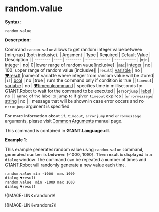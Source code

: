 # random.value

**Syntax:**

```G1ANT
random.value 

```

**Description:**

Command `random.value` allows to get random integer value between [min,max] (both inclusive).
| Argument | Type | Required | Default Value | Description |
| -------- | ---- | -------- | ------------- | ----------- |
|`min`| [integer](https://github.com/G1ANT-Robot/G1ANT.Manual/blob/master/G1ANT-Language/Structures/bool.md)  | no| 0| lower range of random value[inclusive]|
|`max`| [integer](https://github.com/G1ANT-Robot/G1ANT.Manual/blob/master/G1ANT-Language/Structures/bool.md) | no| 100| upper range of  random value [inclusive]|
|`result`| [variable](https://github.com/G1ANT-Robot/G1ANT.Manual/blob/master/G1ANT-Language/Special-Characters/variable.md)  | no | [♥result](https://github.com/G1ANT-Robot/G1ANT.Manual/blob/master/G1ANT-Language/Common-Arguments.md)  |name of variable where integer from random value will be stored|
|`if`| [bool](https://github.com/G1ANT-Robot/G1ANT.Manual/blob/master/G1ANT-Language/Structures/bool.md) | no | true | runs the command only if condition is true |
|`timeout`| [variable](https://github.com/G1ANT-Robot/G1ANT.Manual/blob/master/G1ANT-Language/Special-Characters/variable.md) | no | [♥timeoutcommand](https://github.com/G1ANT-Robot/G1ANT.Manual/blob/master/G1ANT-Language/Variables/Special-Variables.md)  | specifies time in milliseconds for G1ANT.Robot to wait for the command to be executed |
|`errorjump` | [label](https://github.com/G1ANT-Robot/G1ANT.Manual/blob/master/G1ANT-Language/Structures/bool.md) | no | | name of the label to jump to if given `timeout` expires |
|`errormessage`| [string](https://github.com/G1ANT-Robot/G1ANT.Manual/blob/master/G1ANT-Language/Structures/bool.md) | no |  | message that will be shown in case error occurs and no `errorjump` argument is specified |

For more information about `if`, `timeout`, `errorjump` and `errormessage` arguments, please visit [Common Arguments](https://github.com/G1ANT-Robot/G1ANT.Manual/blob/master/G1ANT-Language/Common-Arguments.md)  manual page.

This command is contained in **G1ANT.Language.dll**.

**Example 1**:

This example generates random value using `random.value` command, generated number is between [-1000, 1000]. Then result is displayed in a `dialog` window. The command can be repeated a number of times and G1ANT.Robot will randomly generate a new value each time.

```G1ANT
random.value min -1000  max 1000 
dialog ♥result
random.value  min -1000 max 1000 
dialog ♥result

```

!{IMAGE-LINK+random1}! 


!{IMAGE-LINK+random2}!